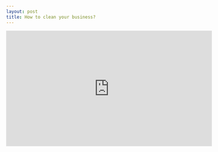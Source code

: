 ```yaml
---
layout: post
title: How to clean your business?
---
```

<iframe width="560" height="315" src="https://www.youtube.com/embed/fY7zs-LhvZk" title="YouTube video player" frameborder="0" allow="accelerometer; autoplay; clipboard-write; encrypted-media; gyroscope; picture-in-picture" allowfullscreen></iframe>